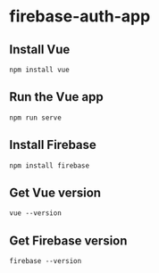 # firebase-auth-app

## Install Vue
```
npm install vue
```

## Run the Vue app
```
npm run serve
```

## Install Firebase
```
npm install firebase
```

## Get Vue version
```
vue --version
```

## Get Firebase version
```
firebase --version
```

